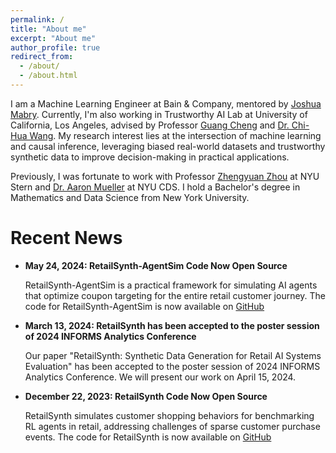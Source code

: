 ```yaml
---
permalink: /
title: "About me"
excerpt: "About me"
author_profile: true
redirect_from: 
  - /about/
  - /about.html
---
```


I am a Machine Learning Engineer at Bain & Company, mentored by [Joshua Mabry](https://jmabry.github.io/about.html). Currently, I'm also working in Trustworthy AI Lab at University of California, Los Angeles, advised by Professor [Guang Cheng](https://faculty.stat.ucla.edu/guangcheng/index.html) and [Dr. Chi-Hua Wang](https://sites.google.com/view/chihuawang/home?authuser=0). My research interest lies at the intersection of machine learning and causal inference, leveraging biased real-world datasets and trustworthy synthetic data to improve decision-making in practical applications.

Previously, I was fortunate to work with Professor [Zhengyuan Zhou](https://pages.stern.nyu.edu/~zzhou/?_ga=2.64139943.965706804.1716675147-130836925.1712167643) at NYU Stern and [Dr. Aaron Mueller](https://aaronmueller.github.io/) at NYU CDS. I hold a Bachelor's degree in Mathematics and Data Science from New York University.

# Recent News

- **May 24, 2024: RetailSynth-AgentSim Code Now Open Source**
  
  RetailSynth-AgentSim is a practical framework for simulating AI agents that optimize coupon targeting for the entire retail customer journey. The code for RetailSynth-AgentSim is now available on [GitHub](https://github.com/RetailMarketingAI/retailsynth-agentsim)

- **March 13, 2024: RetailSynth has been accepted to the poster session of 2024 INFORMS Analytics Conference**
  
  Our paper "RetailSynth: Synthetic Data Generation for Retail AI Systems Evaluation" has been accepted to the poster session of 2024 INFORMS Analytics Conference. We will present our work on April 15, 2024.

- **December 22, 2023: RetailSynth Code Now Open Source**
  
  RetailSynth simulates customer shopping behaviors for benchmarking RL agents in retail, addressing challenges of sparse customer purchase events. The code for RetailSynth is now available on [GitHub](https://github.com/RetailMarketingAI/retailsynth)